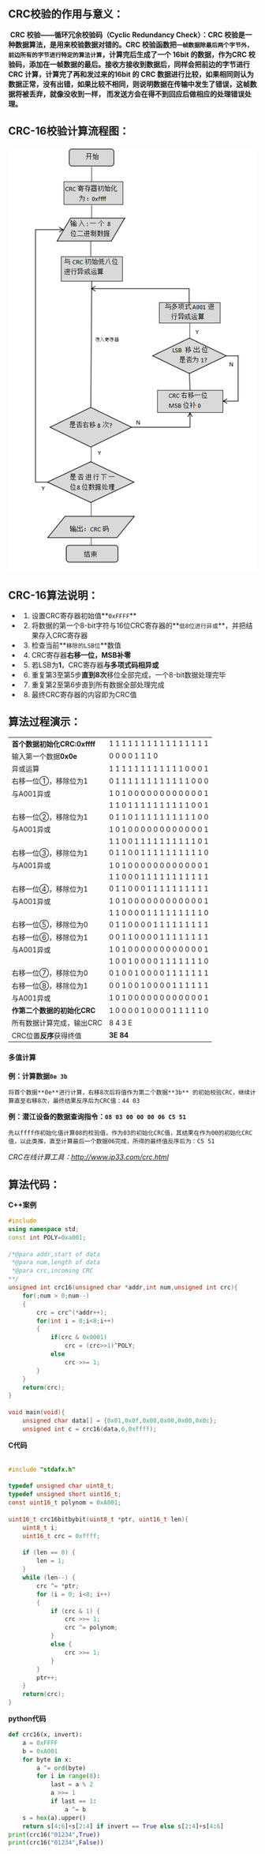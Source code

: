 ## CRC校验的作用与意义：

​	**CRC 校验——循环冗余校验码（Cyclic Redundancy Check）：CRC 校验是一种数据算法，是用来校验数据对错的。CRC 校验函数把`一帧数据除最后两个字节外，前边所有的字节进行特定的算法计算`，计算完后生成了一个 16bit 的数据，作为CRC 校验码，添加在一帧数据的最后。接收方接收到数据后，同样会把前边的字节进行 CRC 计算，计算完了再和发过来的16bit 的 CRC 数据进行比较，如果相同则认为数据正常，没有出错，如果比较不相同，则说明数据在传输中发生了错误，这帧数据将被丢弃，就像没收到一样， 而发送方会在得不到回应后做相应的处理错误处理。**



## CRC-16校验计算流程图：

![CRC-16校验计算](CRC-16校验计算.png)

## CRC-16算法说明：

* 1) 设置CRC寄存器初始值**`0xFFFF`**

* 2) 将数据的第一个8-bit字符与16位CRC寄存器的**`低8位进行异或`**，并把结果存入CRC寄存器

* 3) 检查当前**`移除的LSB位`**数值

* 4) CRC寄存器**右移一位，MSB补零**

* 5) 若LSB为**1**，CRC寄存器**与多项式码相异或**

* 6) 重复第3至第5步**直到8次**移位全部完成，一个8-bit数据处理完毕

* 7) 重复第2至第6步直到所有数据全部处理完成

* 8) 最终CRC寄存器的内容即为CRC值

## 算法过程演示：
|               |              |
| --------------- | ------------------------------------- |
| **首个数据初始化CRC:0xffff** | 1 1 1 1    1 1 1 1    1 1 1 1    1 1 1 1 |
| 输入第一个数据**0x0e** | 0 0 0 0     1 1 1 0 |
| 异或运算 | 1 1 1 1    1 1 1 1    1 1 1 1    0 0 0 1 |
| 右移一位①，移除位为1 | 0 1 1 1    1 1 1 1    1 1 1 1    1 0 0 0 |
| 与A001异或 | 1 0 1 0    0 0 0 0    0 0 0 0    0 0 0 1 |
|  | 1 1 0 1    1 1 1 1    1 1 1 1    1 0 0 1 |
| 右移一位②，移除位为1 | 0 1 1 0    1 1 1 1    1 1 1 1    1 1 0 0 |
| 与A001异或 | 1 0 1 0    0 0 0 0    0 0 0 0    0 0 0 1 |
|  | 1 1 0 0    1 1 1 1    1 1 1 1    1 1 0 1 |
| 右移一位③，移除位为1 | 0 1 1 0    0 1 1 1    1 1 1 1    1 1 1 0 |
| 与A001异或 |1 0 1 0    0 0 0 0    0 0 0 0    0 0 0 1|
|             |1 1 0 0    0 1 1 1    1 1 1 1    1 1 1 1|
| 右移一位④，移除位为1 |0 1 1 0    0 0 1 1    1 1 1 1    1 1 1 1|
| 与A001异或 | 1 0 1 0    0 0 0 0    0 0 0 0    0 0 0 1  |
|              |1 1 0 0    0 0 1 1    1 1 1 1    1 1 1 0|
| 右移一位⑤，移除位为0 |0 1 1 0    0 0 0 1    1 1 1 1    1 1 1 1|
| 右移一位⑥，移除位为1 |0 0 1 1    0 0 0 0    1 1 1 1    1 1 1 1|
| 与A001异或 |1 0 1 0    0 0 0 0    0 0 0 0    0 0 0 1|
|         |1 0 0 1    0 0 0 0    1 1 1 1    1 1 1 0|
| 右移一位⑦，移除位为0 |0 1 0 0    1 0 0 0     0 1 1 1    1 1 1 1|
| 右移一位⑧，移除位为1 |0 0 1 0    0 1 0 0     0 0 1 1    1 1 1 1|
| 与A001异或 |1 0 1 0    0 0 0 0    0 0 0 0    0 0 0 1|
| **作第二个数据的初始化CRC** |1 0 0 0    0 1 0 0    0 0 1 1    1 1 1 0|
| 所有数据计算完成，输出CRC |8              4              3              E|
| CRC位置**反序**获得终值 |**3E                             84**|

#### 多值计算

**例：计算数据`0e 3b`**

```
将首个数据**0e**进行计算，右移8次后将值作为第二个数据**3b** 的初始校验CRC，继续计算直至右移8次，最终结果反序后为CRC值：44 03
```

**例：潜江设备的数据查询指令：`08 03 00 00 00 06 C5 51`**

```
先以ffff作初始化值计算08的校验值，作为03的初始化CRC值，其结果在作为00的初始化CRC值，以此类推，直至计算最后一个数据06完成，所得的最终值反序后为：C5 51
```



*CRC在线计算工具：<http://www.ip33.com/crc.html>*



## 算法代码：

**C++案例**

```c++
#include 
using namespace std;
const int POLY=0xa001;

/*@para addr,start of data
 *@para num,length of data
 *@para crc,incoming CRC
**/
unsigned int crc16(unsigned char *addr,int num,unsigned int crc){
    for(;num > 0;num--)
    {
        crc = crc^(*addr++);
        for(int i = 0;i<8;i++)
        {
            if(crc & 0x0001)
                crc = (crc>>1)^POLY;
            else
                crc >>= 1;
        }
    }
    return(crc);
}

void main(void){    
    unsigned char data[] = {0x01,0x0f,0x00,0x00,0x00,0x0c};
    unsigned int c = crc16(data,6,0xffff);
```

**C代码**

```c

#include "stdafx.h"
 
typedef unsigned char uint8_t;
typedef unsigned short uint16_t;
const uint16_t polynom = 0xA001;
 
uint16_t crc16bitbybit(uint8_t *ptr, uint16_t len){
	uint8_t i;
	uint16_t crc = 0xffff;
 
	if (len == 0) {
		len = 1;
	}
	while (len--) {
		crc ^= *ptr;
		for (i = 0; i<8; i++)
		{
			if (crc & 1) {
				crc >>= 1;
				crc ^= polynom;
			}
			else {
				crc >>= 1;
			}
		}
		ptr++;
	}
	return(crc);
}
```

**python代码**

```python
def crc16(x, invert):
    a = 0xFFFF
    b = 0xA001
    for byte in x:
        a ^= ord(byte)
        for i in range(8):
            last = a % 2
            a >>= 1
            if last == 1:
                a ^= b
    s = hex(a).upper()
    return s[4:6]+s[2:4] if invert == True else s[2:4]+s[4:6]
print(crc16("01234",True))
print(crc16("01234",False))
```

